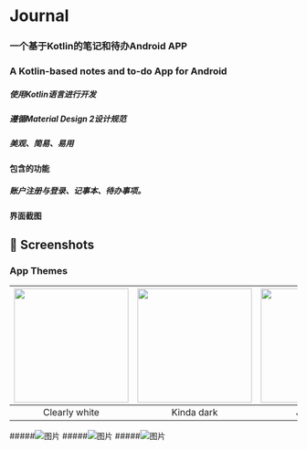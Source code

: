 # Journal
### 一个基于Kotlin的笔记和待办Android APP
### A Kotlin-based notes and to-do App for Android

##### 使用Kotlin语言进行开发
##### 遵循Material Design 2设计规范
##### 美观、简易、易用

#### 包含的功能
##### 账户注册与登录、记事本、待办事项。

#### 界面截图

## 📱 Screenshots
### App Themes
| <img src="https://user-images.githubusercontent.com/95619684/165221932-94350505-9552-4e54-893e-f221241b1ef0.png" width="200"/> | <img src="https://user-images.githubusercontent.com/95619684/165221971-9bdd9670-4049-48d4-a391-98a5c1612b8a.png" width="200"/> | <img src="https://user-images.githubusercontent.com/95619684/165222002-9afeef9b-26a9-42d7-bd44-8b072fbee18f.png" width="200"/> |
|:---:|:---:|:---:|
|Clearly white| Kinda dark | Just black|







#####![图片](https://user-images.githubusercontent.com/95619684/165221932-94350505-9552-4e54-893e-f221241b1ef0.png)
#####![图片](https://user-images.githubusercontent.com/95619684/165221971-9bdd9670-4049-48d4-a391-98a5c1612b8a.png)
#####![图片](https://user-images.githubusercontent.com/95619684/165222002-9afeef9b-26a9-42d7-bd44-8b072fbee18f.png)





